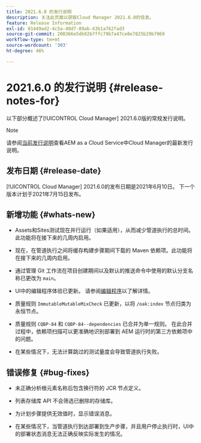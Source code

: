 ```yaml
---
title: 2021.6.0 的发行说明
description: 关注此页面以获取Cloud Manager 2021.6.0的信息。
feature: Release Information
exl-id: 01449ad2-4c5a-40d7-89ab-43b1a762fad3
source-git-commit: 200366e5db92b7ffc79b7a47ce8e7825b29b7969
workflow-type: tm+mt
source-wordcount: '303'
ht-degree: 46%

---
```


# 2021.6.0 的发行说明 {#release-notes-for}

以下部分概述了[!UICONTROL Cloud Manager] 2021.6.0版的常规发行说明。

>[!NOTE]
>请参阅[当前发行说明](https://experienceleague.adobe.com/docs/experience-manager-cloud-service/onboarding/getting-access/release-notes-cloud-manager/release-notes-cm-current.html?lang=en#getting-access)查看AEM as a Cloud Service中Cloud Manager的最新发行说明。

## 发布日期 {#release-date}

[!UICONTROL Cloud Manager] 2021.6.0的发布日期是2021年6月10日。
下一个版本计划于2021年7月15日发布。

## 新增功能 {#whats-new}

* Assets和Sites测试现在并行运行（如果适用），从而减少管道执行的总时间。 此功能将在接下来的几周内启用。

* 现在，在管道执行之间将缓存构建步骤期间下载的 Maven 依赖项。此功能将在接下来的几周内启用。

* 通过管理 Git 工作流在项目创建期间以及默认的推送命令中使用的默认分支名称已更改为 `main`。

* UI中的编辑程序体验已更新。 请参阅[编辑程序](/help/getting-started/program-setup.md#editing-program)以了解详情。

* 质量规则 `ImmutableMutableMixCheck` 已更新，以将 `/oak:index` 节点归类为永恒节点。

* 质量规则 `CQBP-84` 和 `CQBP-84--dependencies` 已合并为单一规则。 在此合并过程中，依赖项扫描可以更准确地识别部署到 AEM 运行时的第三方依赖项中的问题。

* 在某些情况下，无法计算跳过的测试量度会导致管道执行失败。

## 错误修复 {#bug-fixes}

* 未正确分析根元素名称后包含换行符的 JCR 节点定义。

* 列表存储库 API 不会筛选已删除的存储库。

* 为计划步骤提供无效值时，显示错误消息。

* 在某些情况下，当管道执行到达部署到生产步骤，并且用户停止执行时，UI中的部署状态消息无法正确反映实际发生的情况。
